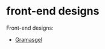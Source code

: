 # front-end designs
Front-end designs:
<br/>
<ul>
  <li><a href="https://samarog.github.io/front-end/11.2.1%20Gramasgel%20Proto/index.html"> Gramasgel </a></li>
</ul>
